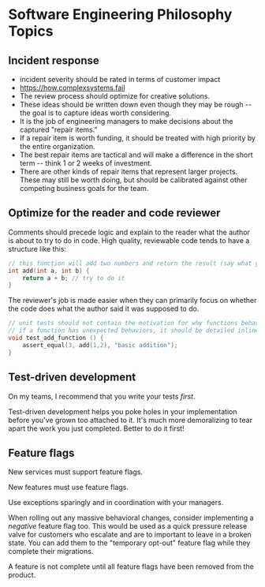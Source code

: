 # Software Engineering Philosophy Topics 

## Incident response
* incident severity should be rated in terms of customer impact
* https://how.complexsystems.fail
* The review process should optimize for creative solutions.
* These ideas should be written down even though they may be rough -- the goal is to capture ideas worth considering. 
* It is the job of engineering managers to make decisions about the captured "repair items." 
* If a repair item is worth funding, it should be treated with high priority by the entire organization. 
* The best repair items are tactical and will make a difference in the short term -- think 1 or 2 weeks of investment. 
* There are other kinds of repair items that represent larger projects. These may still be worth doing, but should be calibrated against other competing business goals for the team. 

## Optimize for the reader and code reviewer
Comments should precede logic and explain to the reader what the author is about to try to do in code.
High quality, reviewable code tends to have a structure like this: 
```cpp
// this function will add two numbers and return the result (say what you're going to try to do)
int add(int a, int b) {
    return a + b; // try to do it
}
```

The reviewer's job is made easier when they can primarily focus on whether the code does what the author said it was supposed to do.

```cpp
// unit tests should not contain the motivation for why functions behave like they do
// if a function has unexpected behaviors, it should be detailed inline with the logic. 
void test_add_function () {
    assert_equal(3, add(1,2), "basic addition");
}
```
## Test-driven development
On my teams, I recommend that you write your tests _first_. 

Test-driven development helps you poke holes in your implementation before you've grown too attached to it. 
It's much more demoralizing to tear apart the work you just completed. 
Better to do it first!

## Feature flags

New services must support feature flags. 

New features must use feature flags. 

Use exceptions sparingly and in coordination with your managers. 

When rolling out any massive behavioral changes, consider implementing a _negative_ feature flag too. 
This would be used as a quick pressure release valve for customers who escalate and are to important to leave in a broken state. 
You can add them to the "temporary opt-out" feature flag while they complete their migrations. 

A feature is not complete until all feature flags have been removed from the product. 

